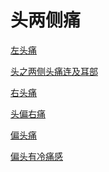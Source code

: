 # 头两侧痛[左头痛](https://www.gmzyjc.com/search/result?wd=左头痛)[头之两侧头痛连及耳部](https://www.gmzyjc.com/search/result?wd=头之两侧头痛连及耳部)[右头痛](https://www.gmzyjc.com/search/result?wd=右头痛)[头偏右痛](https://www.gmzyjc.com/search/result?wd=头偏右痛)[偏头痛](https://www.gmzyjc.com/search/result?wd=偏头痛)[偏头有冷痛感](https://www.gmzyjc.com/search/result?wd=偏头有冷痛感)